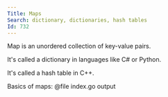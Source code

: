 ```yaml
---
Title: Maps
Search: dictionary, dictionaries, hash tables
Id: 732
---
```


Map is an unordered collection of key-value pairs.

It's called a dictionary in languages like C# or Python.

It's called a hash table in C++.

<!-- TODO: mention what can't be a key -->

<!-- TODO: mention key and values have to be of the same type -->

<!-- TODO: chapter about map[string]interface{}, mention why and JSON -->

Basics of maps:
@file index.go output


